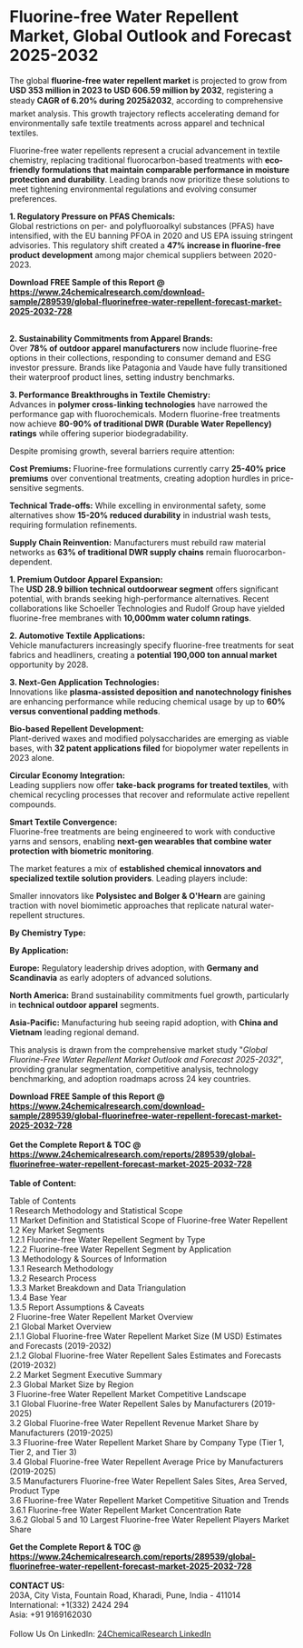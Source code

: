 <h1>Fluorine-free Water Repellent Market, Global Outlook and Forecast 2025-2032</h1><p>The global <strong>fluorine-free water repellent market</strong> is projected to grow from <strong>USD 353 million in 2023 to USD 606.59 million by 2032</strong>, registering a steady <strong>CAGR of 6.20% during 2025â2032</strong>, according to comprehensive market analysis. This growth trajectory reflects accelerating demand for environmentally safe textile treatments across apparel and technical textiles.</p><p>Fluorine-free water repellents represent a crucial advancement in textile chemistry, replacing traditional fluorocarbon-based treatments with <strong>eco-friendly formulations that maintain comparable performance in moisture protection and durability</strong>. Leading brands now prioritize these solutions to meet tightening environmental regulations and evolving consumer preferences.</p><p><strong>1. Regulatory Pressure on PFAS Chemicals:</strong><br>
Global restrictions on per- and polyfluoroalkyl substances (PFAS) have intensified, with the EU banning PFOA in 2020 and US EPA issuing stringent advisories. This regulatory shift created a <strong>47% increase in fluorine-free product development</strong> among major chemical suppliers between 2020-2023.</p><div><b>Download FREE Sample of this Report @ 
            <a href="https://www.24chemicalresearch.com/download-sample/289539/global-fluorinefree-water-repellent-forecast-market-2025-2032-728">
            https://www.24chemicalresearch.com/download-sample/289539/global-fluorinefree-water-repellent-forecast-market-2025-2032-728</a></b></div><br><p><strong>2. Sustainability Commitments from Apparel Brands:</strong><br>
Over <strong>78% of outdoor apparel manufacturers</strong> now include fluorine-free options in their collections, responding to consumer demand and ESG investor pressure. Brands like Patagonia and Vaude have fully transitioned their waterproof product lines, setting industry benchmarks.</p><p><strong>3. Performance Breakthroughs in Textile Chemistry:</strong><br>
Advances in <strong>polymer cross-linking technologies</strong> have narrowed the performance gap with fluorochemicals. Modern fluorine-free treatments now achieve <strong>80-90% of traditional DWR (Durable Water Repellency) ratings</strong> while offering superior biodegradability.</p><p>Despite promising growth, several barriers require attention:</p><p><strong>Cost Premiums:</strong> Fluorine-free formulations currently carry <strong>25-40% price premiums</strong> over conventional treatments, creating adoption hurdles in price-sensitive segments.</p><p><strong>Technical Trade-offs:</strong> While excelling in environmental safety, some alternatives show <strong>15-20% reduced durability</strong> in industrial wash tests, requiring formulation refinements.</p><p><strong>Supply Chain Reinvention:</strong> Manufacturers must rebuild raw material networks as <strong>63% of traditional DWR supply chains</strong> remain fluorocarbon-dependent.</p><p><strong>1. Premium Outdoor Apparel Expansion:</strong><br>
The <strong>USD 28.9 billion technical outdoorwear segment</strong> offers significant potential, with brands seeking high-performance alternatives. Recent collaborations like Schoeller Technologies and Rudolf Group have yielded fluorine-free membranes with <strong>10,000mm water column ratings</strong>.</p><p><strong>2. Automotive Textile Applications:</strong><br>
Vehicle manufacturers increasingly specify fluorine-free treatments for seat fabrics and headliners, creating a <strong>potential 190,000 ton annual market</strong> opportunity by 2028.</p><p><strong>3. Next-Gen Application Technologies:</strong><br>
Innovations like <strong>plasma-assisted deposition and nanotechnology finishes</strong> are enhancing performance while reducing chemical usage by up to <strong>60% versus conventional padding methods</strong>.</p><p><strong>Bio-based Repellent Development:</strong><br>
	Plant-derived waxes and modified polysaccharides are emerging as viable bases, with <strong>32 patent applications filed</strong> for biopolymer water repellents in 2023 alone.</p><p><strong>Circular Economy Integration:</strong><br>
	Leading suppliers now offer <strong>take-back programs for treated textiles</strong>, with chemical recycling processes that recover and reformulate active repellent compounds.</p><p><strong>Smart Textile Convergence:</strong><br>
	Fluorine-free treatments are being engineered to work with conductive yarns and sensors, enabling <strong>next-gen wearables that combine water protection with biometric monitoring</strong>.</p><p>The market features a mix of <strong>established chemical innovators and specialized textile solution providers</strong>. Leading players include:</p><p>Smaller innovators like <strong>Polysistec and Bolger &amp; O'Hearn</strong> are gaining traction with novel biomimetic approaches that replicate natural water-repellent structures.</p><p><strong>By Chemistry Type:</strong></p><p><strong>By Application:</strong></p><p><strong>Europe:</strong> Regulatory leadership drives adoption, with <strong>Germany and Scandinavia</strong> as early adopters of advanced solutions.</p><p><strong>North America:</strong> Brand sustainability commitments fuel growth, particularly in <strong>technical outdoor apparel</strong> segments.</p><p><strong>Asia-Pacific:</strong> Manufacturing hub seeing rapid adoption, with <strong>China and Vietnam</strong> leading regional demand.</p><p>This analysis is drawn from the comprehensive market study "<em>Global Fluorine-Free Water Repellent Market Outlook and Forecast 2025-2032</em>", providing granular segmentation, competitive analysis, technology benchmarking, and adoption roadmaps across 24 key countries.</p><div><b>Download FREE Sample of this Report @ 
            <a href="https://www.24chemicalresearch.com/download-sample/289539/global-fluorinefree-water-repellent-forecast-market-2025-2032-728">
            https://www.24chemicalresearch.com/download-sample/289539/global-fluorinefree-water-repellent-forecast-market-2025-2032-728</a></b></div><br><div><b>Get the Complete Report & TOC @ 
            <a href="https://www.24chemicalresearch.com/reports/289539/global-fluorinefree-water-repellent-forecast-market-2025-2032-728">
            https://www.24chemicalresearch.com/reports/289539/global-fluorinefree-water-repellent-forecast-market-2025-2032-728</a></b></div><br>
            <b>Table of Content:</b><p>Table of Contents<br />
1 Research Methodology and Statistical Scope<br />
1.1 Market Definition and Statistical Scope of Fluorine-free Water Repellent<br />
1.2 Key Market Segments<br />
1.2.1 Fluorine-free Water Repellent Segment by Type<br />
1.2.2 Fluorine-free Water Repellent Segment by Application<br />
1.3 Methodology & Sources of Information<br />
1.3.1 Research Methodology<br />
1.3.2 Research Process<br />
1.3.3 Market Breakdown and Data Triangulation<br />
1.3.4 Base Year<br />
1.3.5 Report Assumptions & Caveats<br />
2 Fluorine-free Water Repellent Market Overview<br />
2.1 Global Market Overview<br />
2.1.1 Global Fluorine-free Water Repellent Market Size (M USD) Estimates and Forecasts (2019-2032)<br />
2.1.2 Global Fluorine-free Water Repellent Sales Estimates and Forecasts (2019-2032)<br />
2.2 Market Segment Executive Summary<br />
2.3 Global Market Size by Region<br />
3 Fluorine-free Water Repellent Market Competitive Landscape<br />
3.1 Global Fluorine-free Water Repellent Sales by Manufacturers (2019-2025)<br />
3.2 Global Fluorine-free Water Repellent Revenue Market Share by Manufacturers (2019-2025)<br />
3.3 Fluorine-free Water Repellent Market Share by Company Type (Tier 1, Tier 2, and Tier 3)<br />
3.4 Global Fluorine-free Water Repellent Average Price by Manufacturers (2019-2025)<br />
3.5 Manufacturers Fluorine-free Water Repellent Sales Sites, Area Served, Product Type<br />
3.6 Fluorine-free Water Repellent Market Competitive Situation and Trends<br />
3.6.1 Fluorine-free Water Repellent Market Concentration Rate<br />
3.6.2 Global 5 and 10 Largest Fluorine-free Water Repellent Players Market Share </p><div><b>Get the Complete Report & TOC @ 
            <a href="https://www.24chemicalresearch.com/reports/289539/global-fluorinefree-water-repellent-forecast-market-2025-2032-728">
            https://www.24chemicalresearch.com/reports/289539/global-fluorinefree-water-repellent-forecast-market-2025-2032-728</a></b></div><br><b>CONTACT US:</b><br>
            203A, City Vista, Fountain Road, Kharadi, Pune, India - 411014<br>
            International: +1(332) 2424 294<br>
            Asia: +91 9169162030 <br><br>
            Follow Us On LinkedIn: <a href="https://www.linkedin.com/company/24chemicalresearch/">24ChemicalResearch LinkedIn</a>